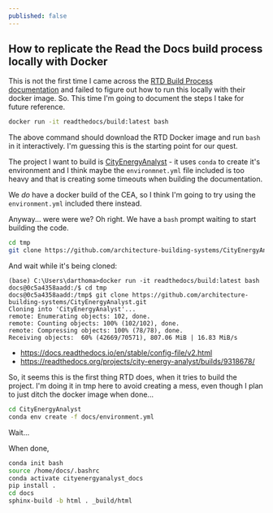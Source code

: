 ```yaml
---
published: false
---
```

## How to replicate the Read the Docs build process locally with Docker

This is not the first time I came across the [RTD Build Process documentation](https://docs.readthedocs.io/en/stable/builds.html#how-we-build-documentation) and failed to figure out how to run this locally with their docker image. So. This time I'm going to document the steps I take for future reference.

```bash
docker run -it readthedocs/build:latest bash
```

The above command should download the RTD Docker image and run `bash` in it interactively. I'm guessing this is the starting point for our quest.

The  project I want to build is [CityEnergyAnalyst](https://github.com/architecture-building-systems/CityEnergyAnalyst) - it uses `conda` to create it's environment and I think maybe the `environmnet.yml` file included is too heavy and that is creating some timeouts when building the documentation.

We _do_ have a docker build of the CEA, so I think I'm going to try using the `environment.yml` included there instead.

Anyway... were were we? Oh right. We have a `bash` prompt waiting to start building the code.

```bash
cd tmp
git clone https://github.com/architecture-building-systems/CityEnergyAnalyst.git
```

And wait while it's being cloned:

```
(base) C:\Users\darthoma>docker run -it readthedocs/build:latest bash
docs@0c5a4358aadd:/$ cd tmp
docs@0c5a4358aadd:/tmp$ git clone https://github.com/architecture-building-systems/CityEnergyAnalyst.git
Cloning into 'CityEnergyAnalyst'...
remote: Enumerating objects: 102, done.
remote: Counting objects: 100% (102/102), done.
remote: Compressing objects: 100% (78/78), done.
Receiving objects:  60% (42669/70571), 807.06 MiB | 16.83 MiB/s
```

- https://docs.readthedocs.io/en/stable/config-file/v2.html
- https://readthedocs.org/projects/city-energy-analyst/builds/9318678/

So, it seems this is the first thing RTD does, when it tries to build the project. I'm doing it in tmp here to avoid creating a mess, even though I plan to just ditch the docker image when done...

```bash
cd CityEnergyAnalyst
conda env create -f docs/environment.yml
```

Wait...

When done, 

```bash
conda init bash
source /home/docs/.bashrc
conda activate cityenergyanalyst_docs
pip install .
cd docs
sphinx-build -b html . _build/html
```
